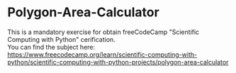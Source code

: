 # Polygon-Area-Calculator
This is a mandatory exercise for obtain freeCodeCamp "Scientific Computing with Python" cerification.<br>
You can find the subject here:<br>
https://www.freecodecamp.org/learn/scientific-computing-with-python/scientific-computing-with-python-projects/polygon-area-calculator
